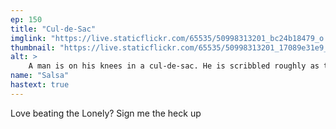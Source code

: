 ```yaml
---
ep: 150
title: "Cul-de-Sac"
imglink: "https://live.staticflickr.com/65535/50998313201_bc24b18479_o.jpg"
thumbnail: "https://live.staticflickr.com/65535/50998313201_17089e31e9_q.jpg"
alt: >
    A man is on his knees in a cul-de-sac. He is scribbled roughly as though he's not himself, with a speech bubble containing the words "I LOVE YOU" above him
name: "Salsa"
hastext: true
---
```

Love beating the Lonely? Sign me the heck up